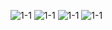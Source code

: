 
![1-1]( https://github.com/martinkang/Study/blob/master/InsideMachine/img/1-1.png )
![1-1]( https://github.com/martinkang/Study/blob/master/InsideMachine/img/1-2.png )
![1-1]( https://github.com/martinkang/Study/blob/master/InsideMachine/img/1-3.png )
![1-1]( https://github.com/martinkang/Study/blob/master/InsideMachine/img/1-4.png )
